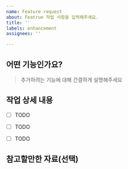 ```yaml
---
name: Feature request
about: Featrue 작업 사항을 입력해주세요.
title: ''
labels: enhancement
assignees: ''

---
```


## 어떤 기능인가요?
> 추가하려는 기능에 대해 간결하게 설명해주세요


## 작업 상세 내용

- [ ] TODO
- [ ] TODO
- [ ] TODO


## 참고할만한 자료(선택)
